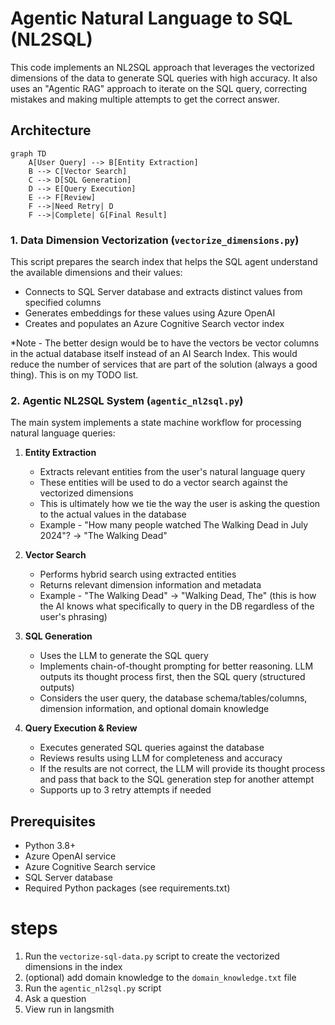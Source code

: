 # Agentic Natural Language to SQL (NL2SQL)

This code implements an NL2SQL approach that leverages the vectorized dimensions of the data to generate SQL queries with high accuracy. It also uses an "Agentic RAG" approach to iterate on the SQL query, correcting mistakes and making multiple attempts to get the correct answer. 

## Architecture 

```mermaid
graph TD
    A[User Query] --> B[Entity Extraction]
    B --> C[Vector Search]
    C --> D[SQL Generation]
    D --> E[Query Execution]
    E --> F[Review]
    F -->|Need Retry| D
    F -->|Complete| G[Final Result]
```


### 1. Data Dimension Vectorization (`vectorize_dimensions.py`)
This script prepares the search index that helps the SQL agent understand the available dimensions and their values:

- Connects to SQL Server database and extracts distinct values from specified columns
- Generates embeddings for these values using Azure OpenAI
- Creates and populates an Azure Cognitive Search vector index


*Note - The better design would be to have the vectors be vector columns in the actual database itself instead of an AI Search Index. This would reduce the number of services that are part of the solution (always a good thing). This is on my TODO list.  

### 2. Agentic NL2SQL System (`agentic_nl2sql.py`)
The main system implements a state machine workflow for processing natural language queries:

1. **Entity Extraction**
   - Extracts relevant entities from the user's natural language query
   - These entities will be used to do a vector search against the vectorized dimensions
   - This is ultimately how we tie the way the user is asking the question to the actual values in the database
   - Example - "How many people watched The Walking Dead in July 2024"? -> "The Walking Dead" 

2. **Vector Search**
   - Performs hybrid search using extracted entities
   - Returns relevant dimension information and metadata
   - Example - "The Walking Dead" -> "Walking Dead, The"  (this is how the AI knows what specifically to query in the DB regardless of the user's phrasing)


3. **SQL Generation**
   - Uses the LLM to generate the SQL query
   - Implements chain-of-thought prompting for better reasoning. LLM outputs its thought process first, then the SQL query (structured outputs)
   - Considers the user query, the database schema/tables/columns, dimension information, and optional domain knowledge

4. **Query Execution & Review**
   - Executes generated SQL queries against the database
   - Reviews results using LLM for completeness and accuracy
   - If the results are not correct, the LLM will provide its thought process and pass that back to the SQL generation step for another attempt
   - Supports up to 3 retry attempts if needed

## Prerequisites

- Python 3.8+
- Azure OpenAI service
- Azure Cognitive Search service
- SQL Server database
- Required Python packages (see requirements.txt)




# steps

1. Run the `vectorize-sql-data.py` script to create the vectorized dimensions in the index
2. (optional) add domain knowledge to the `domain_knowledge.txt` file
3. Run the `agentic_nl2sql.py` script 
4. Ask a question 
5. View run in langsmith
